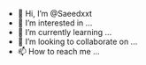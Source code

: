 - 👋 Hi, I’m @Saeedxxt
- 👀 I’m interested in ...
- 🌱 I’m currently learning ...
- 💞️ I’m looking to collaborate on ...
- 📫 How to reach me ...

<!---
Saeedxxt/Saeedxxt is a ✨ special ✨ repository because its `README.md` (this file) appears on your GitHub profile.
You can click the Preview link to take a look at your changes.
--->
